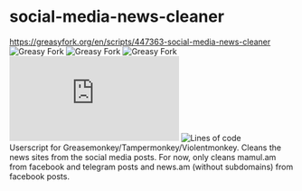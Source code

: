 # social-media-news-cleaner
https://greasyfork.org/en/scripts/447363-social-media-news-cleaner  
![Greasy Fork](https://img.shields.io/greasyfork/v/447363?style=for-the-badge)
![Greasy Fork](https://img.shields.io/greasyfork/dt/447363?style=for-the-badge)
![Greasy Fork](https://img.shields.io/greasyfork/l/447363?style=for-the-badge)
![GitHub file size in bytes](https://img.shields.io/github/size/arturhg/social-media-news-cleaner/social-media-news-cleaner.user.js?style=for-the-badge)
![Lines of code](https://img.shields.io/tokei/lines/github.com/arturhg/social-media-news-cleaner?style=for-the-badge)  
Userscript for Greasemonkey/Tampermonkey/Violentmonkey.
Cleans the news sites from the social media posts.
For now, only cleans mamul.am from facebook and telegram posts and news.am (without subdomains) from facebook posts.